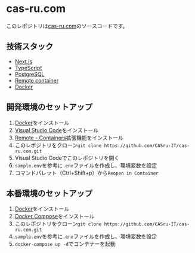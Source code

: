 # cas-ru.com

このレポジトリは[cas-ru.com](https://cas-ru.com)のソースコードです。

## 技術スタック

- [Next.js](https://nextjs.org/)
- [TypeScript](https://www.typescriptlang.org/)
- [PostgreSQL](https://www.postgresql.org/)
- [Remote container](https://code.visualstudio.com/docs/remote/containers)
- [Docker](https://www.docker.com/)

## 開発環境のセットアップ

1. [Docker](https://www.docker.com/)をインストール
2. [Visual Studio Code](https://code.visualstudio.com/)をインストール
3. [Remote - Containers](https://marketplace.visualstudio.com/items?itemName=ms-vscode-remote.remote-containers)拡張機能をインストール
4. このレポジトリをクローン`git clone https://github.com/CASru-IT/cas-ru.com.git`
5. Visual Studio Codeでこのレポジトリを開く
6. `sample.env`を参考に`.env`ファイルを作成し、環境変数を設定
7. コマンドパレット（Ctrl+Shift+p）から`Reopen in Container`

## 本番環境のセットアップ

1. [Docker](https://www.docker.com/)をインストール
2. [Docker Compose](https://docs.docker.com/compose/)をインストール
3. このレポジトリをクローン`git clone https://github.com/CASru-IT/cas-ru.com.git`
4. `sample.env`を参考に`.env`ファイルを作成し、環境変数を設定
5. `docker-compose up -d`でコンテナーを起動
